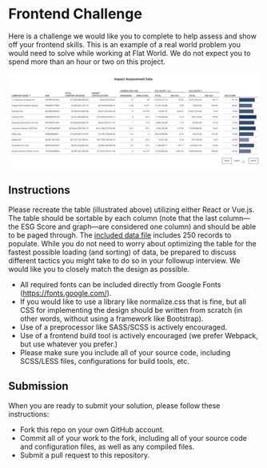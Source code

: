 # Frontend Challenge
Here is a challenge we would like you to complete to help assess and show off your frontend skills. This is an example of a real world problem you would need to solve while working at Flat World. We do not expect you to spend more than an hour or two on this project.

![Flat World Table](/table.png?raw=true "Flat World Table")

## Instructions
Please recreate the table (illustrated above) utilizing either React or Vue.js. The table should be sortable by each column (note that the last column—the ESG Score and graph—are considered one column) and should be able to be paged through. The [included data file](/data.json?raw=true) includes 250 records to populate. While you do not need to worry about optimizing the table for the fastest possible loading (and sorting) of data, be prepared to discuss different tactics you might take to do so in your followup interview. We would like you to closely match the design as possible.
* All required fonts can be included directly from Google Fonts (https://fonts.google.com/).
* If you would like to use a library like normalize.css that is fine, but all CSS for implementing the design should be written from scratch (in other words, without using a framework like Bootstrap).
* Use of a preprocessor like SASS/SCSS is actively encouraged.
* Use of a frontend build tool is actively encouraged (we prefer Webpack, but use whatever you prefer.)
* Please make sure you include all of your source code, including SCSS/LESS files, configurations for build tools, etc.

## Submission
When you are ready to submit your solution, please follow these instructions:
* Fork this repo on your own GitHub account.
* Commit all of your work to the fork, including all of your source code and configuration files, as well as any compiled files.
* Submit a pull request to this repository.

